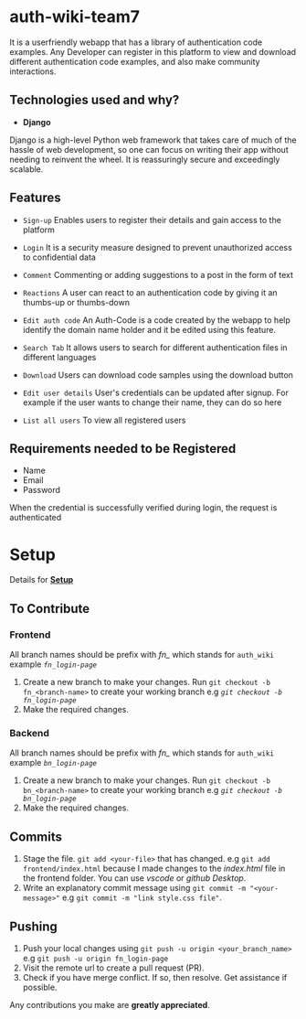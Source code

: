 # auth-wiki-team7
It is a userfriendly webapp that has a library of authentication code examples. Any Developer can register in this platform to view and download different authentication code examples, and also make community interactions.

## Technologies used and why?

* **Django** 

Django is a high-level Python web framework that takes care of much of the hassle of web development, so one can focus on writing their app without needing to reinvent the wheel. It is reassuringly secure and exceedingly scalable.

## Features
* `Sign-up`
        Enables users to register their details and gain access to the platform
* `Login`
       It is a security measure designed to prevent unauthorized access to confidential data
* `Comment`
       Commenting or adding suggestions to a post in the form of text 
* `Reactions`
        A user can react to an authentication code by giving it an thumbs-up or thumbs-down 
* `Edit auth code`
        An Auth-Code is a code created by the webapp to help identify the domain name holder and it be edited using this feature.
* `Search Tab`
        It allows users to search for different authentication files in different languages
* `Download`
        Users can download code samples using the download button

* `Edit user details`
       User's credentials can be updated after signup. For example if the user wants to change their name, they can do so here
* `List all users`
       To view all registered users
 
## Requirements needed to be Registered

* Name
* Email
* Password 

When the credential is successfully verified during login, the request is authenticated

# Setup

Details for **[Setup](/auth-wiki-team7/)**

## To Contribute
### Frontend
All branch names should be prefix with *fn_* which stands for `auth_wiki` example *`fn_login-page`*
1. Create a new branch to make your changes. Run `git checkout -b fn_<branch-name>` to create your working branch e.g *`git checkout -b fn_login-page`*
2. Make the required changes.
### Backend
All branch names should be prefix with *fn_* which stands for `auth_wiki` example *`bn_login-page`*
1. Create a new branch to make your changes. Run `git checkout -b bn_<branch-name>` to create your working branch e.g *`git checkout -b bn_login-page`*
2. Make the required changes.
## Commits
1. Stage the file. `git add <your-file>` that has changed. e.g `git add frontend/index.html` because I made changes to the *index.html* file in the frontend folder. You can use *vscode* or *github Desktop*.
2. Write an explanatory commit message using `git commit -m "<your-message>"` e.g `git commit -m "link style.css file"`.
## Pushing
1. Push your local changes using `git push -u origin <your_branch_name>` e.g `git push -u origin fn_login-page`
2. Visit the remote url to create a pull request (PR).
3. Check if you have merge conflict. If so, then resolve. Get assistance if possible.


Any contributions you make are **greatly appreciated**.